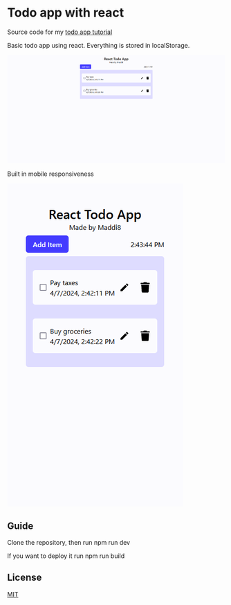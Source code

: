 
# Todo app with react

Source code for my [todo app tutorial](https://maddi8.xyz/blog/react-todo "Maddi8 Blog - How to make a todo app with react")

Basic todo app using react. Everything is stored in localStorage.

![The app](/screenshots/1.png)

Built in mobile responsiveness

![Mobile responsive](/screenshots/2.png)

## Guide

Clone the repository, then run npm run dev

If you want to deploy it run npm run build

## License

[MIT](https://choosealicense.com/licenses/mit/ "MIT License")
